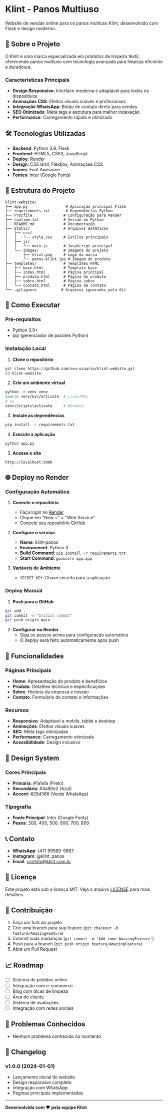 # Klint - Panos Multiuso

Website de vendas online para os panos multiuso Klint, desenvolvido com Flask e design moderno.

## 🚀 Sobre o Projeto

O Klint é uma marca especializada em produtos de limpeza têxtil, oferecendo panos multiuso com tecnologia avançada para limpeza eficiente e duradoura.

### Características Principais

- **Design Responsivo**: Interface moderna e adaptável para todos os dispositivos
- **Animações CSS**: Efeitos visuais suaves e profissionais
- **Integração WhatsApp**: Botão de contato direto para vendas
- **SEO Otimizado**: Meta tags e estrutura para melhor indexação
- **Performance**: Carregamento rápido e otimizado

## 🛠️ Tecnologias Utilizadas

- **Backend**: Python 3.9, Flask
- **Frontend**: HTML5, CSS3, JavaScript
- **Deploy**: Render
- **Design**: CSS Grid, Flexbox, Animações CSS
- **Ícones**: Font Awesome
- **Fontes**: Inter (Google Fonts)

## 📁 Estrutura do Projeto

```
klint-website/
├── app.py                 # Aplicação principal Flask
├── requirements.txt       # Dependências Python
├── Procfile              # Configuração para Render
├── runtime.txt           # Versão do Python
├── README.md             # Documentação
├── static/               # Arquivos estáticos
│   ├── css/
│   │   └── style.css     # Estilos principais
│   ├── js/
│   │   └── main.js       # JavaScript principal
│   └── images/           # Imagens do projeto
│       ├── klint.png     # Logo da marca
│       └── panos-klint.jpg # Imagem do produto
├── templates/            # Templates HTML
│   ├── base.html         # Template base
│   ├── index.html        # Página principal
│   ├── produto.html      # Página do produto
│   ├── sobre.html        # Página sobre
│   └── contato.html      # Página de contato
└── .gitignore           # Arquivos ignorados pelo Git
```

## 🚀 Como Executar

### Pré-requisitos

- Python 3.9+
- pip (gerenciador de pacotes Python)

### Instalação Local

1. **Clone o repositório**
```bash
git clone https://github.com/seu-usuario/klint-website.git
cd klint-website
```

2. **Crie um ambiente virtual**
```bash
python -m venv venv
source venv/bin/activate  # Linux/Mac
# ou
venv\Scripts\activate     # Windows
```

3. **Instale as dependências**
```bash
pip install -r requirements.txt
```

4. **Execute a aplicação**
```bash
python app.py
```

5. **Acesse o site**
```
http://localhost:5000
```

## 🌐 Deploy no Render

### Configuração Automática

1. **Conecte o repositório**
   - Faça login no [Render](https://render.com)
   - Clique em "New +" > "Web Service"
   - Conecte seu repositório GitHub

2. **Configure o serviço**
   - **Name**: klint-panos
   - **Environment**: Python 3
   - **Build Command**: `pip install -r requirements.txt`
   - **Start Command**: `gunicorn app:app`

3. **Variáveis de Ambiente**
   - `SECRET_KEY`: Chave secreta para a aplicação

### Deploy Manual

1. **Push para o GitHub**
```bash
git add .
git commit -m "Initial commit"
git push origin main
```

2. **Configurar no Render**
   - Siga os passos acima para configuração automática
   - O deploy será feito automaticamente após push

## 📱 Funcionalidades

### Páginas Principais

- **Home**: Apresentação do produto e benefícios
- **Produto**: Detalhes técnicos e especificações
- **Sobre**: História da empresa e missão
- **Contato**: Formulário de contato e informações

### Recursos

- **Responsivo**: Adaptável a mobile, tablet e desktop
- **Animações**: Efeitos visuais suaves
- **SEO**: Meta tags otimizadas
- **Performance**: Carregamento otimizado
- **Acessibilidade**: Design inclusivo

## 🎨 Design System

### Cores Principais

- **Primária**: #1a1a1a (Preto)
- **Secundária**: #4a90e2 (Azul)
- **Accent**: #25d366 (Verde WhatsApp)

### Tipografia

- **Fonte Principal**: Inter (Google Fonts)
- **Pesos**: 300, 400, 500, 600, 700, 800

## 📞 Contato

- **WhatsApp**: (47) 99980-9687
- **Instagram**: @klint_panos
- **Email**: contato@klint.com.br

## 📄 Licença

Este projeto está sob a licença MIT. Veja o arquivo [LICENSE](LICENSE) para mais detalhes.

## 🤝 Contribuição

1. Faça um fork do projeto
2. Crie uma branch para sua feature (`git checkout -b feature/AmazingFeature`)
3. Commit suas mudanças (`git commit -m 'Add some AmazingFeature'`)
4. Push para a branch (`git push origin feature/AmazingFeature`)
5. Abra um Pull Request

## 📈 Roadmap

- [ ] Sistema de pedidos online
- [ ] Integração com e-commerce
- [ ] Blog com dicas de limpeza
- [ ] Área do cliente
- [ ] Sistema de avaliações
- [ ] Integração com redes sociais

## 🐛 Problemas Conhecidos

- Nenhum problema conhecido no momento

## 📝 Changelog

### v1.0.0 (2024-01-01)
- Lançamento inicial do website
- Design responsivo completo
- Integração com WhatsApp
- Páginas principais implementadas

---

**Desenvolvido com ❤️ pela equipe Klint**
